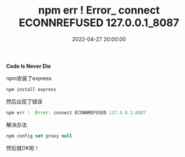 ﻿---
title: npm err ! Error_ connect ECONNREFUSED 127.0.0.1_8087
type: 'tags'
categories: ['Web']
date: 2022-04-27 20:00:00


---

**Code Is Never Die**

npm安装了express

```javascript
npm install express
```

然后出现了错误

```javascript
npm err !  Error: connect ECONNREFUSED 127.0.0.1:8087
```
解决办法

```javascript
npm config set proxy null
```
然后就OK啦！

